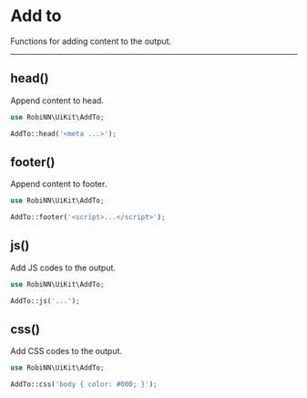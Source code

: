 # Add to

Functions for adding content to the output.

---

## head()

Append content to head.

```php
use RobiNN\UiKit\AddTo;

AddTo::head('<meta ...>');
```

## footer()

Append content to footer.

```php
use RobiNN\UiKit\AddTo;

AddTo::footer('<script>...</script>');
```

## js()

Add JS codes to the output.

```php
use RobiNN\UiKit\AddTo;

AddTo::js('...');
```

## css()

Add CSS codes to the output.

```php
use RobiNN\UiKit\AddTo;

AddTo::css('body { color: #000; }');
```
